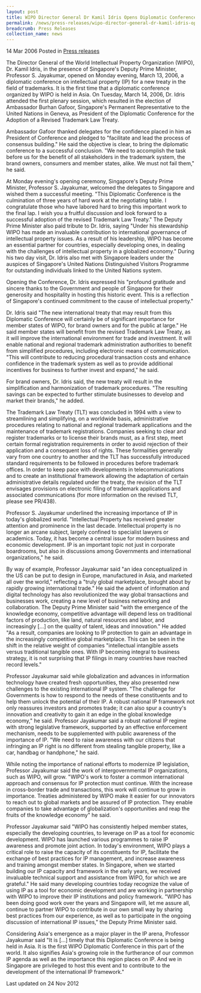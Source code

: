 ```yaml
---
layout: post
title: WIPO Director General Dr Kamil Idris Opens Diplomatic Conference to Revise Key Trademark Treaty
permalink: /news/press-releases/wipo-director-general-dr-kamil-idris-opens-diplomatic-conference-to-revise-key-trademark-treaty
breadcrumb: Press Releases
collection_name: news
---
```


14 Mar 2006 Posted in [Press releases](/news/press-releases)

The Director General of the World Intellectual Property Organization (WIPO), Dr. Kamil Idris, in the presence of Singapore's Deputy Prime Minister, Professor S. Jayakumar, opened on Monday evening, March 13, 2006, a diplomatic conference on intellectual property (IP) for a new treaty in the field of trademarks. It is the first time that a diplomatic conference organized by WIPO is held in Asia. On Tuesday, March 14, 2006, Dr. Idris attended the first plenary session, which resulted in the election of Ambassador Burhan Gafoor, Singapore's Permanent Representative to the United Nations in Geneva, as President of the Diplomatic Conference for the Adoption of a Revised Trademark Law Treaty.

Ambassador Gafoor thanked delegates for the confidence placed in him as President of Conference and pledged to "facilitate and lead the process of consensus building." He said the objective is clear, to bring the diplomatic conference to a successful conclusion. "We need to accomplish the task before us for the benefit of all stakeholders in the trademark system, the brand owners, consumers and member states, alike. We must not fail them," he said.

At Monday evening's opening ceremony, Singapore's Deputy Prime Minister, Professor S. Jayakumar, welcomed the delegates to Singapore and wished them a successful meeting. "This Diplomatic Conference is the culmination of three years of hard work at the negotiating table. I congratulate those who have labored hard to bring this important work to the final lap. I wish you a fruitful discussion and look forward to a successful adoption of the revised Trademark Law Treaty." The Deputy Prime Minister also paid tribute to Dr. Idris, saying "Under his stewardship WIPO has made an invaluable contribution to international governance of intellectual property issues. As a result of his leadership, WIPO has become an essential partner for countries, especially developing ones, in dealing with the challenges of intellectual property in a globalized economy." During his two day visit, Dr. Idris also met with Singapore leaders under the auspices of Singapore's United Nations Distinguished Visitors Programme for outstanding individuals linked to the United Nations system.

Opening the Conference, Dr. Idris expressed his "profound gratitude and sincere thanks to the Government and people of Singapore for their generosity and hospitality in hosting this historic event. This is a reflection of Singapore's continued commitment to the cause of intellectual property." 

Dr. Idris said "The new international treaty that may result from this Diplomatic Conference will certainly be of significant importance for member states of WIPO, for brand owners and for the public at large." He said member states will benefit from the revised Trademark Law Treaty, as it will improve the international environment for trade and investment. It will enable national and regional trademark administration authorities to benefit from simplified procedures, including electronic means of communication. "This will contribute to reducing procedural transaction costs and enhance confidence in the trademark system as well as to provide additional incentives for business to further invest and expand," he said. 

For brand owners, Dr. Idris said, the new treaty will result in the simplification and harmonization of trademark procedures. "The resulting savings can be expected to further stimulate businesses to develop and market their brands," he added.

The Trademark Law Treaty (TLT) was concluded in 1994 with a view to streamlining and simplifying, on a worldwide basis, administrative procedures relating to national and regional trademark applications and the maintenance of trademark registrations. Companies seeking to clear and register trademarks or to license their brands must, as a first step, meet certain formal registration requirements in order to avoid rejection of their application and a consequent loss of rights. These formalities generally vary from one country to another and the TLT has successfully introduced standard requirements to be followed in procedures before trademark offices. In order to keep pace with developments in telecommunications and to create an institutional framework allowing the adaptation of certain administrative details regulated under the treaty, the revision of the TLT envisages provisions on electronic filing of trademark applications and associated communications (for more information on the revised TLT, please see PR/438). 

Professor S. Jayakumar underlined the increasing importance of IP in today's globalized world. "Intellectual Property has received greater attention and prominence in the last decade. Intellectual property is no longer an arcane subject, largely confined to specialist lawyers or academics. Today, it has become a central issue for modern business and economic development. IP is an important topic not just in corporate boardrooms, but also in discussions among Governments and international organizations," he said.

By way of example, Professor Jayakumar said "an idea conceptualized in the US can be put to design in Europe, manufactured in Asia, and marketed all over the world," reflecting a "truly global marketplace, brought about by rapidly growing international trade." He said the advent of information and digital technology has also revolutionized the way global transactions and businesses work, creating a new level of business networking and collaboration. The Deputy Prime Minister said "with the emergence of the knowledge economy, competitive advantage will depend less on traditional factors of production, like land, natural resources and labor, and increasingly [...] on the quality of talent, ideas and innovation." He added "As a result, companies are looking to IP protection to gain an advantage in the increasingly competitive global marketplace. This can be seen in the shift in the relative weight of companies "intellectual intangible assets versus traditional tangible ones. With IP becoming integral to business strategy, it is not surprising that IP filings in many countries have reached record levels." 

Professor Jayakumar said while globalization and advances in information technology have created fresh opportunities, they also presented new challenges to the existing international IP system. "The challenge for Governments is how to respond to the needs of these constituents and to help them unlock the potential of their IP. A robust national IP framework not only reassures investors and promotes trade; it can also spur a country's innovation and creativity to gain it an edge in the global knowledge economy," he said. Professor Jayakumar said a robust national IP regime with strong legislative framework, supported by an effective enforcement mechanism, needs to be supplemented with public awareness of the importance of IP. "We need to raise awareness with our citizens that infringing an IP right is no different from stealing tangible property, like a car, handbag or handphone," he said.

While noting the importance of national efforts to modernize IP legislation, Professor Jayakumar said the work of intergovernmental IP organizations, such as WIPO, will grow. "WIPO's work to foster a common international approach and consensus for IP protection must continue. With the increase in cross-border trade and transactions, this work will continue to grow in importance. Treaties administered by WIPO make it easier for our innovators to reach out to global markets and be assured of IP protection. They enable companies to take advantage of globalization's opportunities and reap the fruits of the knowledge economy" he said.

Professor Jayakumar said "WIPO has consistently helped member states, especially the developing countries, to leverage on IP as a tool for economic development. WIPO has launched various programmes to raise IP awareness and promote joint action. In today's environment, WIPO plays a critical role to raise the capacity of its constituents for IP, facilitate the exchange of best practices for IP management, and increase awareness and training amongst member states. In Singapore, when we started building our IP capacity and framework in the early years, we received invaluable technical support and assistance from WIPO, for which we are grateful." He said many developing countries today recognize the value of using IP as a tool for economic development and are working in partnership with WIPO to improve their IP institutions and policy framework. "WIPO has been doing good work over the years and Singapore will, let me assure all, continue to partner WIPO to contribute in our own small way by sharing best practices from our experience, as well as to participate in the ongoing discussion of international IP issues," the Deputy Prime Minister said. 

Considering Asia's emergence as a major player in the IP arena, Professor Jayakumar said "It is [...] timely that this Diplomatic Conference is being held in Asia. It is the first WIPO Diplomatic Conference in this part of the world. It also signifies Asia's growing role in the furtherance of our common IP agenda as well as the importance this region places on IP. And we in Singapore are privileged to host this event and to contribute to the development of the international IP framework."


<p class="right-side-updated">Last updated on 24 Nov 2012</p>

